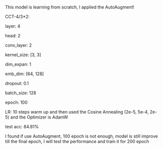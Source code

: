 This model is learning from scratch, I applied the AutoAugment!

CCT-4/3*2: 

layer: 4

head: 2

conv_layer: 2

kernel_size: [3, 3]

dim_expan: 1

emb_dim: [64, 128]

dropout: 0.1


batch_size: 128

epoch: 100

LR: 10 steps warm up and then used the Cosine Annealing (2e-5, 5e-4, 2e-5) and the Optimizer is AdamW

test acc: 84.81%

I found if use AutoAugment, 100 epoch is not enough, model is still improve till the final epoch, I will test the performance and train it for 200 epoch
